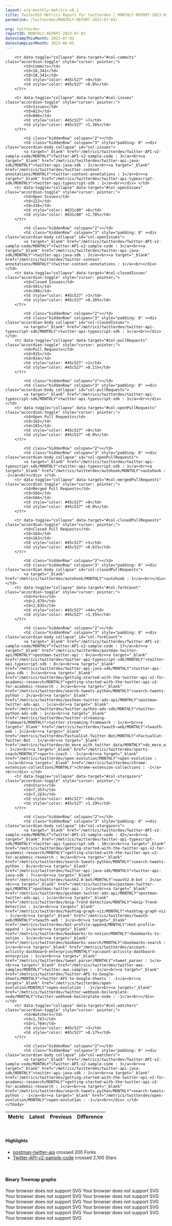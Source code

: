 ```yaml
---
layout: org-monthly-metrics-v0.1
title: TwiterOSS Metrics Report for twitterdev | MONTHLY-REPORT-2023-07-03
permalink: /twitterdev/MONTHLY-REPORT-2023-07-03/

org: twitterdev
reportID: MONTHLY-REPORT-2023-07-03
datestampThisMonth: 2023-07-03
datestampLastMonth: 2023-06-05
---
```



<table class="table table-condensed" style="border-collapse:collapse;">
    <thead>
    <tr>
        <th>Metric</th>
        <th>Latest</th>
        <th>Previous</th>
        <th colspan="2" style="text-align: center;">Difference</th>
    </tr>
    </thead>
    <tbody>

        <tr data-toggle="collapse" data-target="#col-commits" class="accordion-toggle" style="cursor: pointer;">
            <td>Commits</td>
            <td>18,341</td>
            <td>18,341</td>
            <td style="color: #45c527" >0</td>
            <td style="color: #45c527" >0.0%</td>
        </tr>
        
        <tr data-toggle="collapse" data-target="#col-issues" class="accordion-toggle" style="cursor: pointer;">
            <td>Issues</td>
            <td>613</td>
            <td>606</td>
            <td style="color: #45c527" >7</td>
            <td style="color: #45c527" >1.16%</td>
        </tr>
        
            <td class="hiddenRow" colspan="2"></td>
            <td class="hiddenRow" colspan="3" style="padding: 0" ><div class="accordian-body collapse" id="col-issues">
            <a target="_blank" href="/metrics/twitterdev/Twitter-API-v2-sample-code/MONTHLY">Twitter-API-v2-sample-code : 3</a><br><a target="_blank" href="/metrics/twitterdev/twitter-api-java-sdk/MONTHLY">twitter-api-java-sdk : 2</a><br><a target="_blank" href="/metrics/twitterdev/twitter-context-annotations/MONTHLY">twitter-context-annotations : 1</a><br><a target="_blank" href="/metrics/twitterdev/twitter-api-typescript-sdk/MONTHLY">twitter-api-typescript-sdk : 1</a><br></div> </td>
        <tr data-toggle="collapse" data-target="#col-openIssues" class="accordion-toggle" style="cursor: pointer;">
            <td>Open Issues</td>
            <td>222</td>
            <td>216</td>
            <td style="color: #d31c08" >6</td>
            <td style="color: #d31c08" >2.78%</td>
        </tr>
        
            <td class="hiddenRow" colspan="2"></td>
            <td class="hiddenRow" colspan="3" style="padding: 0" ><div class="accordian-body collapse" id="col-openIssues">
            <a target="_blank" href="/metrics/twitterdev/Twitter-API-v2-sample-code/MONTHLY">Twitter-API-v2-sample-code : 3</a><br><a target="_blank" href="/metrics/twitterdev/twitter-api-java-sdk/MONTHLY">twitter-api-java-sdk : 2</a><br><a target="_blank" href="/metrics/twitterdev/twitter-context-annotations/MONTHLY">twitter-context-annotations : 1</a><br></div> </td>
        <tr data-toggle="collapse" data-target="#col-closedIssues" class="accordion-toggle" style="cursor: pointer;">
            <td>Closed Issues</td>
            <td>391</td>
            <td>390</td>
            <td style="color: #45c527" >1</td>
            <td style="color: #45c527" >0.26%</td>
        </tr>
        
            <td class="hiddenRow" colspan="2"></td>
            <td class="hiddenRow" colspan="3" style="padding: 0" ><div class="accordian-body collapse" id="col-closedIssues">
            <a target="_blank" href="/metrics/twitterdev/twitter-api-typescript-sdk/MONTHLY">twitter-api-typescript-sdk : 1</a><br></div> </td>
        <tr data-toggle="collapse" data-target="#col-pullRequests" class="accordion-toggle" style="cursor: pointer;">
            <td>Pull Requests</td>
            <td>915</td>
            <td>914</td>
            <td style="color: #45c527" >1</td>
            <td style="color: #45c527" >0.11%</td>
        </tr>
        
            <td class="hiddenRow" colspan="2"></td>
            <td class="hiddenRow" colspan="3" style="padding: 0" ><div class="accordian-body collapse" id="col-pullRequests">
            <a target="_blank" href="/metrics/twitterdev/twitter-api-typescript-sdk/MONTHLY">twitter-api-typescript-sdk : 1</a><br></div> </td>
        <tr data-toggle="collapse" data-target="#col-openPullRequests" class="accordion-toggle" style="cursor: pointer;">
            <td>Open Pull Requests</td>
            <td>185</td>
            <td>185</td>
            <td style="color: #45c527" >0</td>
            <td style="color: #45c527" >0.0%</td>
        </tr>
        
            <td class="hiddenRow" colspan="2"></td>
            <td class="hiddenRow" colspan="3" style="padding: 0" ><div class="accordian-body collapse" id="col-openPullRequests">
            <a target="_blank" href="/metrics/twitterdev/twitter-api-typescript-sdk/MONTHLY">twitter-api-typescript-sdk : 1</a><br><a target="_blank" href="/metrics/twitterdev/autohook/MONTHLY">autohook : -1</a><br></div> </td>
        <tr data-toggle="collapse" data-target="#col-mergedPullRequests" class="accordion-toggle" style="cursor: pointer;">
            <td>Merged Pull Requests</td>
            <td>566</td>
            <td>566</td>
            <td style="color: #45c527" >0</td>
            <td style="color: #45c527" >0.0%</td>
        </tr>
        
        <tr data-toggle="collapse" data-target="#col-closedPullRequests" class="accordion-toggle" style="cursor: pointer;">
            <td>Closed Pull Requests</td>
            <td>164</td>
            <td>163</td>
            <td style="color: #45c527" >1</td>
            <td style="color: #45c527" >0.61%</td>
        </tr>
        
            <td class="hiddenRow" colspan="2"></td>
            <td class="hiddenRow" colspan="3" style="padding: 0" ><div class="accordian-body collapse" id="col-closedPullRequests">
            <a target="_blank" href="/metrics/twitterdev/autohook/MONTHLY">autohook : 1</a><br></div> </td>
        <tr data-toggle="collapse" data-target="#col-forkCount" class="accordion-toggle" style="cursor: pointer;">
            <td>Forks</td>
            <td>2,879</td>
            <td>2,835</td>
            <td style="color: #45c527" >44</td>
            <td style="color: #45c527" >1.55%</td>
        </tr>
        
            <td class="hiddenRow" colspan="2"></td>
            <td class="hiddenRow" colspan="3" style="padding: 0" ><div class="accordian-body collapse" id="col-forkCount">
            <a target="_blank" href="/metrics/twitterdev/Twitter-API-v2-sample-code/MONTHLY">Twitter-API-v2-sample-code : 17</a><br><a target="_blank" href="/metrics/twitterdev/postman-twitter-api/MONTHLY">postman-twitter-api : 8</a><br><a target="_blank" href="/metrics/twitterdev/twitter-api-typescript-sdk/MONTHLY">twitter-api-typescript-sdk : 8</a><br><a target="_blank" href="/metrics/twitterdev/twitter-api-java-sdk/MONTHLY">twitter-api-java-sdk : 3</a><br><a target="_blank" href="/metrics/twitterdev/getting-started-with-the-twitter-api-v2-for-academic-research/MONTHLY">getting-started-with-the-twitter-api-v2-for-academic-research : 3</a><br><a target="_blank" href="/metrics/twitterdev/search-tweets-python/MONTHLY">search-tweets-python : 2</a><br><a target="_blank" href="/metrics/twitterdev/postman-twitter-ads-api/MONTHLY">postman-twitter-ads-api : 1</a><br><a target="_blank" href="/metrics/twitterdev/twitter-python-ads-sdk/MONTHLY">twitter-python-ads-sdk : 1</a><br><a target="_blank" href="/metrics/twitterdev/twitter-streaming-framework/MONTHLY">twitter-streaming-framework : 1</a><br><a target="_blank" href="/metrics/twitterdev/twauth-web/MONTHLY">twauth-web : 1</a><br><a target="_blank" href="/metrics/twitterdev/FactualCat-Twitter-Bot/MONTHLY">FactualCat-Twitter-Bot : 1</a><br><a target="_blank" href="/metrics/twitterdev/do_more_with_twitter_data/MONTHLY">do_more_with_twitter_data : 1</a><br><a target="_blank" href="/metrics/twitterdev/sports-coach/MONTHLY">sports-coach : -1</a><br><a target="_blank" href="/metrics/twitterdev/open-evolution/MONTHLY">open-evolution : -1</a><br><a target="_blank" href="/metrics/twitterdev/chrome-extension-collections/MONTHLY">chrome-extension-collections : -1</a><br></div> </td>
        <tr data-toggle="collapse" data-target="#col-stargazers" class="accordion-toggle" style="cursor: pointer;">
            <td>Stars</td>
            <td>7,357</td>
            <td>7,263</td>
            <td style="color: #45c527" >94</td>
            <td style="color: #45c527" >1.29%</td>
        </tr>
        
            <td class="hiddenRow" colspan="2"></td>
            <td class="hiddenRow" colspan="3" style="padding: 0" ><div class="accordian-body collapse" id="col-stargazers">
            <a target="_blank" href="/metrics/twitterdev/Twitter-API-v2-sample-code/MONTHLY">Twitter-API-v2-sample-code : 42</a><br><a target="_blank" href="/metrics/twitterdev/twitter-api-typescript-sdk/MONTHLY">twitter-api-typescript-sdk : 18</a><br><a target="_blank" href="/metrics/twitterdev/getting-started-with-the-twitter-api-v2-for-academic-research/MONTHLY">getting-started-with-the-twitter-api-v2-for-academic-research : 9</a><br><a target="_blank" href="/metrics/twitterdev/search-tweets-python/MONTHLY">search-tweets-python : 8</a><br><a target="_blank" href="/metrics/twitterdev/twitter-api-java-sdk/MONTHLY">twitter-api-java-sdk : 7</a><br><a target="_blank" href="/metrics/twitterdev/oauth2.0-bot/MONTHLY">oauth2.0-bot : 3</a><br><a target="_blank" href="/metrics/twitterdev/postman-twitter-api/MONTHLY">postman-twitter-api : 2</a><br><a target="_blank" href="/metrics/twitterdev/postman-twitter-ads-api/MONTHLY">postman-twitter-ads-api : 1</a><br><a target="_blank" href="/metrics/twitterdev/Gnip-Trend-Detection/MONTHLY">Gnip-Trend-Detection : 1</a><br><a target="_blank" href="/metrics/twitterdev/hashtag-graph-viz/MONTHLY">hashtag-graph-viz : 1</a><br><a target="_blank" href="/metrics/twitterdev/twauth-web/MONTHLY">twauth-web : 1</a><br><a target="_blank" href="/metrics/twitterdev/bot-profile-append/MONTHLY">bot-profile-append : 1</a><br><a target="_blank" href="/metrics/twitterdev/bookmarks-to-notion/MONTHLY">bookmarks-to-notion : 1</a><br><a target="_blank" href="/metrics/twitterdev/bookmarks-search/MONTHLY">bookmarks-search : 1</a><br><a target="_blank" href="/metrics/twitterdev/account-activity-dashboard-enterprise/MONTHLY">account-activity-dashboard-enterprise : 1</a><br><a target="_blank" href="/metrics/twitterdev/tweet_parser/MONTHLY">tweet_parser : 1</a><br><a target="_blank" href="/metrics/twitterdev/twitter-aws-samples/MONTHLY">twitter-aws-samples : -1</a><br><a target="_blank" href="/metrics/twitterdev/Twitter-API-to-Google-Sheets/MONTHLY">Twitter-API-to-Google-Sheets : -1</a><br><a target="_blank" href="/metrics/twitterdev/open-evolution/MONTHLY">open-evolution : -1</a><br><a target="_blank" href="/metrics/twitterdev/twitter-webhook-boilerplate-node/MONTHLY">twitter-webhook-boilerplate-node : -1</a><br></div> </td>
        <tr data-toggle="collapse" data-target="#col-watchers" class="accordion-toggle" style="cursor: pointer;">
            <td>Watchers</td>
            <td>1,767</td>
            <td>1,764</td>
            <td style="color: #45c527" >3</td>
            <td style="color: #45c527" >0.17%</td>
        </tr>
        
            <td class="hiddenRow" colspan="2"></td>
            <td class="hiddenRow" colspan="3" style="padding: 0" ><div class="accordian-body collapse" id="col-watchers">
            <a target="_blank" href="/metrics/twitterdev/Twitter-API-v2-sample-code/MONTHLY">Twitter-API-v2-sample-code : 3</a><br><a target="_blank" href="/metrics/twitterdev/twitter-api-java-sdk/MONTHLY">twitter-api-java-sdk : 1</a><br><a target="_blank" href="/metrics/twitterdev/getting-started-with-the-twitter-api-v2-for-academic-research/MONTHLY">getting-started-with-the-twitter-api-v2-for-academic-research : 1</a><br><a target="_blank" href="/metrics/twitterdev/search-tweets-python/MONTHLY">search-tweets-python : -1</a><br><a target="_blank" href="/metrics/twitterdev/open-evolution/MONTHLY">open-evolution : -1</a><br></div> </td>
    </tbody>
</table>
<br>
<h4>Highlights</h4>
<ul>
	<li><a href="/metrics/twitterdev/postman-twitter-api/MONTHLY">postman-twitter-api</a> crossed 200 Forks</li>
	<li><a href="/metrics/twitterdev/Twitter-API-v2-sample-code/MONTHLY">Twitter-API-v2-sample-code</a> crossed 2,100 Stars</li>
</ul>
<div class="graph-container">
<br>
<h4>Binary Treemap graphs</h4>
<div class="row">
	<object class="cell" type="image/svg+xml" data="/metrics/graphs/twitterdev/treemap_monthly_openPullRequests.svg">
		Your browser does not support SVG
	</object>
	<object class="cell" type="image/svg+xml" data="/metrics/graphs/twitterdev/treemap_monthly_watchers.svg">
		Your browser does not support SVG
	</object>
	<object class="cell" type="image/svg+xml" data="/metrics/graphs/twitterdev/treemap_monthly_closedPullRequests.svg">
		Your browser does not support SVG
	</object>
	<object class="cell" type="image/svg+xml" data="/metrics/graphs/twitterdev/treemap_monthly_closedIssues.svg">
		Your browser does not support SVG
	</object>
	<object class="cell" type="image/svg+xml" data="/metrics/graphs/twitterdev/treemap_monthly_stargazers.svg">
		Your browser does not support SVG
	</object>
	<object class="cell" type="image/svg+xml" data="/metrics/graphs/twitterdev/treemap_monthly_commits.svg">
		Your browser does not support SVG
	</object>
	<object class="cell" type="image/svg+xml" data="/metrics/graphs/twitterdev/treemap_monthly_pullRequests.svg">
		Your browser does not support SVG
	</object>
	<object class="cell" type="image/svg+xml" data="/metrics/graphs/twitterdev/treemap_monthly_openIssues.svg">
		Your browser does not support SVG
	</object>
	<object class="cell" type="image/svg+xml" data="/metrics/graphs/twitterdev/treemap_monthly_issues.svg">
		Your browser does not support SVG
	</object>
	<object class="cell" type="image/svg+xml" data="/metrics/graphs/twitterdev/treemap_monthly_mergedPullRequests.svg">
		Your browser does not support SVG
	</object>
	<object class="cell" type="image/svg+xml" data="/metrics/graphs/twitterdev/treemap_monthly_forkCount.svg">
		Your browser does not support SVG
	</object>
</div>
</div>
